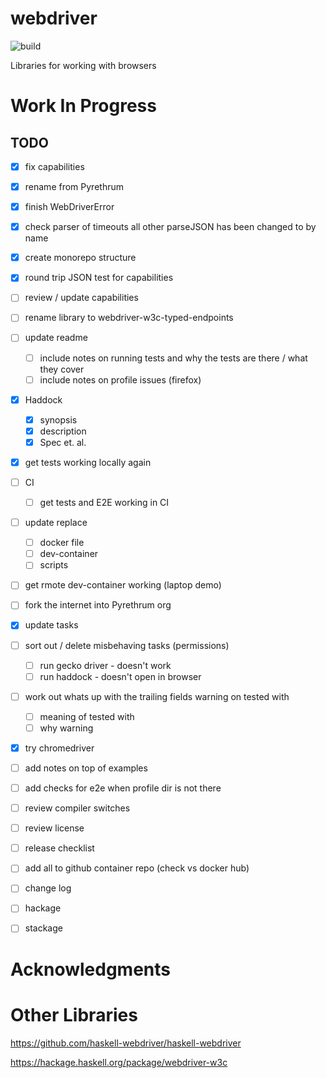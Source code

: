 # webdriver
![build](https://github.com/pyrethrum/webdriver/actions/workflows/cicd.yaml/badge.svg?branch=main)

Libraries for working with browsers

# Work In Progress

## TODO

- [x] fix capabilities
- [x] rename from Pyrethrum
- [x] finish WebDriverError
- [x] check parser of timeouts all other parseJSON has been changed to by name
- [x] create monorepo structure
- [x] round trip JSON test for capabilities
- [ ] review / update capabilities
- [ ] rename library to webdriver-w3c-typed-endpoints
- [ ] update readme
  - [ ] include notes on running tests and why the tests are there / what they cover
  - [ ] include notes on profile issues (firefox)
- [x] Haddock
  - [x] synopsis 
  - [x] description
  - [x] Spec et. al.
- [x] get tests working locally again
- [ ] CI
  - [ ] get tests and E2E working in CI
- [ ] update replace
  - [ ] docker file
  - [ ] dev-container
  - [ ] scripts
- [ ] get rmote dev-container working (laptop demo)
- [ ] fork the internet into Pyrethrum org
- [x] update tasks
- [ ] sort out / delete misbehaving tasks (permissions)
  - [ ] run gecko driver - doesn't work 
  - [ ] run haddock - doesn't open in browser
- [ ] work out whats up with the trailing fields warning on tested with
  - [ ] meaning of tested with
  - [ ] why warning
- [x] try chromedriver
- [ ] add notes on top of examples
- [ ] add checks for e2e when profile dir is not there
- [ ] review compiler switches
- [ ] review license
- [ ] release checklist
- [ ] add all to github container repo (check vs docker hub)
- [ ] change log
- [ ] hackage
- [ ] stackage


# Acknowledgments

# Other Libraries

https://github.com/haskell-webdriver/haskell-webdriver

https://hackage.haskell.org/package/webdriver-w3c

